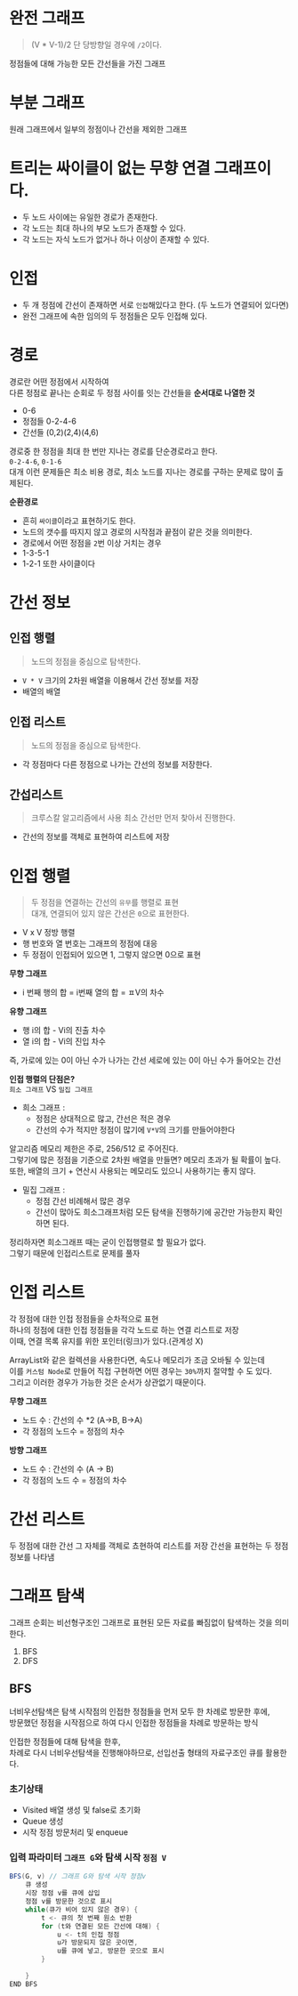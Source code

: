 # 완전 그래프 
> (V * V-1)/2
> 단 당방향일 경우에 `/2`이다.
   
정점들에 대해 가능한 모든 간선들을 가진 그래프 

# 부분 그래프  
원래 그래프에서 일부의 정점이나 간선을 제외한 그래프 

# 트리는 싸이클이 없는 무향 연결 그래프이다.  
* 두 노드 사이에는 유일한 경로가 존재한다.  
* 각 노드는 최대 하나의 부모 노드가 존재할 수 있다.  
* 각 노드는 자식 노드가 없거나 하나 이상이 존재할 수 있다.  

# 인접 
* 두 개 정점에 간선이 존재하면 서로 `인접`해있다고 한다. (두 노드가 연결되어 있다면)  
* 완전 그래프에 속한 임의의 두 정점들은 모두 인접해 있다.   

# 경로 
경로란 어떤 정점에서 시작하여   
다른 정점로 끝나는 순회로 두 정점 사이를 잇는 간선들을 **순서대로 나열한 것**  
  
* 0-6  
* 정점들 0-2-4-6 
* 간선들 (0,2)(2,4)(4,6)   
  
경로중 한 정점을 최대 한 번만 지나는 경로를 단순경로라고 한다.     
`0-2-4-6`, `0-1-6`       
대개 이런 문제들은 최소 비용 경로, 최소 노드를 지나는 경로를 구하는 문제로 많이 출제된다.     
          
**순환경로**         
* 흔히 `싸이클`이라고 표현하기도 한다.    
* 노드의 갯수를 따지지 않고 경로의 시작점과 끝점이 같은 것을 의미한다.  
* 경로에서 어떤 정점을 `2`번 이상 거치는 경우 
* 1-3-5-1  
* 1-2-1 또한 사이클이다

# 간선 정보  
## 인접 행렬 
> 노드의 정점을 중심으로 탐색한다.
   
* `V * V` 크기의 2차원 배열을 이용해서 간선 정보를 저장 
* 배열의 배열 
    
## 인접 리스트 
> 노드의 정점을 중심으로 탐색한다.  
>   
* 각 정점마다 다른 정점으로 나가는 간선의 정보를 저장한다.     

## 간섭리스트
> 크루스칼 알고리즘에서 사용 
> 최소 간선만 먼저 찾아서 진행한다.  

* 간선의 정보를 객체로 표현하여 리스트에 저장  

# 인접 행렬 
> 두 정점을 연결하는 간선의 `유무`를 행렬로 표현   
> 대개, 연결되어 있지 않은 간선은 `0`으로 표현한다.

* V x V 정방 행렬 
* 행 번호와 열 번호는 그래프의 정점에 대응 
* 두 정점이 인접되어 있으면 1, 그렇지 않으면 0으로 표현  

**무향 그래프** 
* i 번째 행의 합 = i번째 열의 합 = ㅍV의 차수  

**유향 그래프**
* 행 i의 합 - Vi의 진출 차수 
* 열 i의 합 - Vi의 진입 차수 

즉, 가로에 있는 0이 아닌 수가 나가는 간선
세로에 있는 0이 아닌 수가 들어오는 간선  

**인접 행렬의 단점은?**    
`희소 그래프` VS `밀집 그래프`     

* 희소 그래프 :   
  * 정점은 상대적으로 많고, 간선은 적은 경우   
  * 간선의 수가 적지만 정점이 많기에 `V*V`의 크기를 만들어야한다
   
알고리즘 메모리 제한은 주로, 256/512 로 주어진다.     
그렇기에 많은 정점을 기준으로 2차원 배열을 만들면? 메모리 초과가 될 확률이 높다.   
또한, 배열의 크기 + 연산시 사용되는 메모리도 있으니 사용하기는 좋지 않다.  


* 밀집 그래프 : 
  * 정점 간선 비례해서 많은 경우
  * 간선이 많아도 희소그래프처럼 모든 탐색을 진행하기에 공간만 가능한지 확인하면 된다.  

정리하자면 희소그래프 때는 굳이 인접행렬로 할 필요가 없다.  
그렇기 때문에 인접리스트로 문제를 풀자  
  
# 인접 리스트   
   
각 정점에 대한 인접 정점들을 순차적으로 표현        
하나의 정점에 대한 인접 정점들을 각각 노드로 하는 연결 리스트로 저장     
이때, 연결 목록 유지를 위한 포인터(링크)가 있다.(관계성 X)    
       
ArrayList와 같은 컬렉션을 사용한다면, 속도나 메모리가 조금 오바될 수 있는데       
이를 `커스텀 Node`로 만들어 직접 구현하면 어떤 경우는 `30%`까지 절약할 수 도 있다.   
그리고 이러한 경우가 가능한 것은 순서가 상관없기 때문이다.  

**무향 그래프** 
* 노드 수 : 간선의 수 *2 (A->B, B->A)  
* 각 정점의 노드수 = 정점의 차수 

**방향 그래프**
* 노드 수 : 간선의 수 (A -> B)   
* 각 정점의 노드 수 = 정점의 차수 
  
# 간선 리스트 
두 정점에 대한 간선 그 자체를 객체로 쵸현하여 리스트를 저장
간선을 표현하는 두 정점 정보를 나타냄 

# 그래프 탐색 
그래프 순회는 비선형구조인 그래프로 표현된 모든 자료를 빠짐없이 탐색하는 것을 의미한다.   

1. BFS
2. DFS

## BFS
너비우선탐색은 탐색 시작점의 인접한 정점들을 먼저 모두 한 차례로 방문한 후에,    
방문했던 정점을 시작점으로 하여 다시 인접한 정점들을 차례로 방문하는 방식       
  
인접한 정점들에 대해 탐색을 한후,  
차례로 다시 너비우선탐색을 진행해야하므로, 선입선출 형태의 자료구조인 큐를 활용한다.   

### 초기상태   
* Visited 배열 생성 및 false로 초기화  
* Queue 생성
* 시작 정점 방문처리 및 enqueue  

### 입력 파라미터 `그래프 G`와 탐색 시작 `정점 V`
```java
BFS(G, v) // 그래프 G와 탐색 시작 정점v
    큐 생성
    시장 정점 v를 큐에 삽입
    정점 v를 방문한 것으로 표시
    while(큐가 비어 있지 않은 경우) {
        t <- 큐의 첫 번째 원소 반환
        for (t와 연결된 모든 간선에 대해) {
            u <- t의 인접 정점
            u가 방문되지 않은 곳이면, 
            u를 큐에 넣고, 방문한 곳으로 표시 
        }
    
    }
END BFS      
```  

 
 



































 
   

